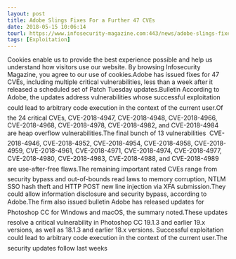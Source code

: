 ```yaml
---
layout: post
title: Adobe Slings Fixes For a Further 47 CVEs
date: 2018-05-15 10:06:14
tourl: https://www.infosecurity-magazine.com:443/news/adobe-slings-fixes-for-a-further/
tags: [Exploitation]
---
```

Cookies enable us to provide the best experience possible and help us understand how visitors use our website. By browsing Infosecurity Magazine, you agree to our use of cookies.Adobe has issued fixes for 47 CVEs, including multiple critical vulnerabilities, less than a week after it released a scheduled set of Patch Tuesday updates.Bulletin According to Adobe, the updates address vulnerabilities whose successful exploitation could lead to arbitrary code execution in the context of the current user.Of the 24 critical CVEs, CVE-2018-4947, CVE-2018-4948, CVE-2018-4966, CVE-2018-4968, CVE-2018-4978, CVE-2018-4982, and CVE-2018-4984 are heap overflow vulnerabilities.The final bunch of 13 vulnerabilities  CVE-2018-4946, CVE-2018-4952, CVE-2018-4954, CVE-2018-4958, CVE-2018-4959, CVE-2018-4961, CVE-2018-4971, CVE-2018-4974, CVE-2018-4977, CVE-2018-4980, CVE-2018-4983, CVE-2018-4988, and CVE-2018-4989  are use-after-free flaws.The remaining important rated CVEs range from security bypass and out-of-bounds read laws to memory corruption, NTLM SSO hash theft and HTTP POST new line injection via XFA submission.They could allow information disclosure and security bypass, according to Adobe.The firm also issued bulletin Adobe has released updates for Photoshop CC for Windows and macOS, the summary noted.These updates resolve a critical vulnerability in Photoshop CC 19.1.3 and earlier 19.x versions, as well as 18.1.3 and earlier 18.x versions. Successful exploitation could lead to arbitrary code execution in the context of the current user.The security updates follow last weeks 